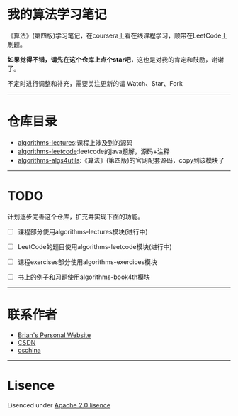 # 我的算法学习笔记

《算法》(第四版)学习笔记，在coursera上看在线课程学习，顺带在LeetCode上刷题。

**如果觉得不错，请先在这个仓库上点个star吧**，这也是对我的肯定和鼓励，谢谢了。

不定时进行调整和补充，需要关注更新的请 Watch、Star、Fork


-----

# 仓库目录


- [algorithms-lectures](/algorithms-lectures):课程上涉及到的源码
- [algorithms-leetcode](/algorithms-leetcode):leetcode的java题解，源码+注释
- [algorithms-algs4utils](/algorithms-algs4utils):《算法》(第四版)的官网配套源码，copy到该模块了

-----	


# TODO

计划逐步完善这个仓库，扩充并实现下面的功能。

* [ ] 课程部分使用algorithms-lectures模块(进行中)
* [ ] LeetCode的题目使用algorithms-leetcode模块(进行中)
* [ ] 课程exercises部分使用algorithms-exercices模块
* [ ] 书上的例子和习题使用algorithms-book4th模块

	

-----

# 联系作者

- [Brian's Personal Website](http://brianway.github.io/)
- [CSDN](http://blog.csdn.net/h3243212/)
- [oschina](http://my.oschina.net/brianway)


-----

# Lisence

Lisenced under [Apache 2.0 lisence](http://opensource.org/licenses/Apache-2.0)
